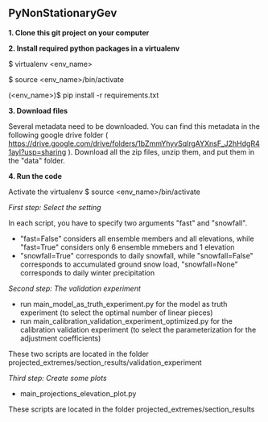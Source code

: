## PyNonStationaryGev

**1. Clone this git project on your computer**

**2. Install required python packages in a virtualenv**

$ virtualenv <env_name>

$ source <env_name>/bin/activate

(<env_name>)$ pip install -r requirements.txt

**3. Download files**

Several metadata need to be downloaded. You can find this metadata in the following google drive folder ( https://drive.google.com/drive/folders/1bZmmYhyvSqlrgAYXnsF_J2hHdgR41ayl?usp=sharing ). Download all the zip files, unzip them, and put them in the "data" folder.

**4. Run the code**

Activate the virtualenv $ source <env_name>/bin/activate

_First step: Select the setting_

In each script, you have to specify two arguments "fast" and "snowfall".
- "fast=False" considers all ensemble members and all elevations, while "fast=True" considers only 6 ensemble mmebers and 1 elevation
- "snowfall=True" corresponds to daily snowfall, while "snowfall=False" corresponds to accumulated ground snow load, "snowfall=None" corresponds to daily winter precipitation

_Second step: The validation experiment_

- run main_model_as_truth_experiment.py for the model as truth experiment (to select the optimal number of linear pieces)
- run main_calibration_validation_experiment_optimized.py for the calibration validation experiment (to select the parameterization for the adjustment coefficients)

These two scripts are located in the folder projected_extremes/section_results/validation_experiment

_Third step: Create some plots_

- main_projections_elevation_plot.py

These scripts are located in the folder projected_extremes/section_results
